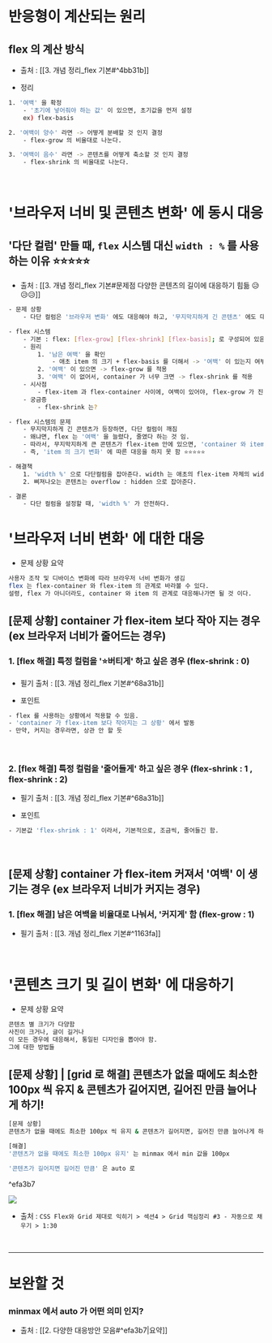 



# 반응형이 계산되는 원리 

## flex 의 계산 방식 

- 출처 : [[3. 개념 정리_flex 기본#^4bb31b]]

- 정리 
``` bash 
1. '여백' 을 확정 
	- '초기에 넣어줘야 하는 값' 이 있으면, 초기값을 먼저 설정 
	ex) flex-basis 

2. '여백이 양수' 라면 -> 어떻게 분배할 것 인지 결정 
	- flex-grow 의 비율대로 나눈다. 

3. '여백이 음수' 라면 -> 콘텐츠를 어떻게 축소할 것 인지 결정 
	- flex-shrink 의 비율대로 나눈다.
```



<br>



# '브라우저 너비 및 콘텐츠 변화' 에 동시 대응


## '다단 컬럼' 만들 때, `flex` 시스템 대신 `width : %`  를 사용하는 이유 ⭐⭐⭐⭐⭐  
- 출처 : [[3. 개념 정리_flex 기본#문제점 다양한 콘텐츠의 길이에 대응하기 힘듦 😥😥😥]]

``` bash 
- 문제 상황 
	- 다단 컬럼은 '브라우저 변화' 에도 대응해야 하고, '무지막지하게 긴 콘텐츠' 에도 대응할 수 있어야 함 

- flex 시스템 
	- 기본 : flex: [flex-grow] [flex-shrink] [flex-basis]; 로 구성되어 있음. 
	- 원리 
		1. '남은 여백' 을 확인 
			- 애초 item 의 크기 + flex-basis 를 더해서 -> '여백' 이 있는지 여부를 확인 
		2. '여백' 이 있으면 -> flex-grow 를 적용 
		3. '여백' 이 없어서, container 가 너무 크면 -> flex-shrink 를 적용 
	- 시사점 
		- flex-item 과 flex-container 사이에, 여백이 있어야, flex-grow 가 진행 
	- 궁금증 
		- flex-shrink 는? 

- flex 시스템의 문제 
	- 무지막지하게 긴 콘텐츠가 등장하면, 다단 컬럼이 깨짐 
	- 왜냐면, flex 는 '여백' 을 늘렸다, 줄였다 하는 것 임. 
	- 따라서, 무지막지하게 큰 콘텐츠가 flex-item 안에 있으면, 'container 와 item 관계' 를 고려했을 때, grow 하고 shrink 할 여백이 없음
	- 즉, 'item 의 크기 변화' 에 따른 대응을 하지 못 함 ⭐⭐⭐⭐⭐ 

- 해결책 
	1. 'width %' 으로 다단컬럼을 잡아준다. width 는 애초의 flex-item 자체의 width 에 영향을 주기 때문에, 조금 '더 강제성' 이 있다. ⭐⭐⭐ 
	2. 삐져나오는 콘텐츠는 overflow : hidden 으로 잡아준다. 

- 결론 
	- 다단 컬럼을 설정할 때, 'width %' 가 안전하다.

```









# '브라우저 너비 변화' 에 대한 대응 

- 문제 상황 요약 
``` bash 
사용자 조작 및 디바이스 변화에 따라 브라우저 너비 변화가 생김 
flex 는 flex-container 와 flex-item 의 관계로 바라볼 수 있다. 
설령, flex 가 아니더라도, container 와 item 의 관계로 대응해나가면 될 것 이다. 
```


## [문제 상황] container 가 flex-item 보다 작아 지는 경우 (ex 브라우저 너비가 줄어드는 경우)

### 1. [flex 해결] 특정 컬럼을 '⭐버티게' 하고 싶은 경우 (flex-shrink : 0)

- 필기 출처 : [[3. 개념 정리_flex 기본#^68a31b]]

- 포인트 
``` bash 
- flex 를 사용하는 상황에서 적용할 수 있음. 
- 'container 가 flex-item 보다 작아지는 그 상황' 에서 발동 
- 만약, 커지는 경우라면, 상관 안 할 듯 
```

<br>

### 2. [flex 해결] 특정 컬럼을 '줄어들게' 하고 싶은 경우 (flex-shrink : 1 , flex-shrink : 2)

- 필기 출처 : [[3. 개념 정리_flex 기본#^68a31b]]

- 포인트 
``` bash 
- 기본값 'flex-shrink : 1' 이라서, 기본적으로, 조금씩, 줄어들긴 함. 


```


<br>

## [문제 상황]  container 가 flex-item 커져서 '여백' 이 생기는 경우 (ex 브라우저 너비가 커지는 경우)

### 1. [flex 해결] 남은 여백을 비율대로 나눠서, '커지게' 함 (flex-grow : 1)

- 필기 출처 : [[3. 개념 정리_flex 기본#^1163fa]]







<br>


# '콘텐츠 크기 및 길이 변화' 에 대응하기 

- 문제 상황 요약 
``` bash 
콘텐츠 별 크기가 다양함 
사진이 크거나, 글이 길거나 
이 모든 경우에 대응해서, 통일된 디자인을 뽑아야 함. 
그에 대한 방법들 
```


## [문제 상황] | [grid 로 해결] 콘텐츠가 없을 때에도 최소한 100px 씩 유지 & 콘텐츠가 길어지면, 길어진 만큼 늘어나게 하기!  
``` bash 
[문제 상황] 
콘텐츠가 없을 때에도 최소한 100px 씩 유지 & 콘텐츠가 길어지면, 길어진 만큼 늘어나게 하기!

[해결]
'콘텐츠가 없을 때에도 최소한 100px 유지' 는 minmax 에서 min 값을 100px 

'콘텐츠가 길어지면 길어진 만큼' 은 auto 로 
```

^efa3b7

![](https://i.imgur.com/FLsg73N.png)

- 출처 : `CSS Flex와 Grid 제대로 익히기 > 섹션4 > Grid 핵심정리 #3 - 자동으로 채우기 > 1:30`


<br>















--- 

# 보완할 것 

### minmax 에서 auto 가 어떤 의미 인지? 
- 출처 :  [[2. 다양한 대응방안 모음#^efa3b7|요약]]


